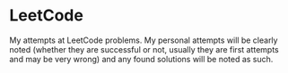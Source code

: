 # LeetCode
My attempts at LeetCode problems.
My personal attempts will be clearly noted (whether they are successful or not, usually they are first attempts and may be very wrong) and any found solutions will be noted as such.
